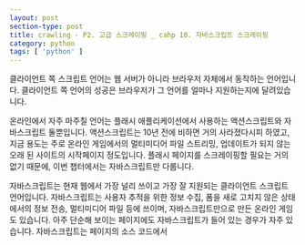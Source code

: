 ```yaml
---
layout: post
section-type: post
title: crawling - P2. 고급 스크레이핑 _ cahp 10. 자바스크립트 스크레이핑
category: python
tags: [ 'python' ]
---
```


클라이언트 쪽 스크립트 언어는 웹 서버가 아니라 브라우저 자체에서 동작하는 언어입니다. 클라이언트 쪽 언어의 성공은 브라우저가 그 언어를 얼마나 지원하는지에 달려있습니다.  

온라인에서 자주 마주칠 언어는 플래시 애플리케이션에서 사용하는 액션스크립트와 자바스크립트 둘뿐입니다. 액션스크립트는 10년 전에 비하면 거의 사라졌다시피 하였고, 지금 용도는 주로 온라인 게임에서의 멀티미디어 파일 스트리밍, 업데이트가 되지 않는 오래 된 사이트의 시작페이지 정도입니다. 플래시 페이지를 스크레이핑할 필요는 거의 없기 때문에, 이번 챕터에서는 자바스크립트만 다룹니다.  

자바스크립트는 현재 웹에서 가장 널리 쓰이고 가장 잘 지원되는 클라이언트 스크립트 언어입니다. 자바스크립트는 사용자 추적을 위한 정보 수집, 폼을 새로 고치지 않은 상태에서의 정보 전송, 멀티미디어 파일 등에 쓰이며, 자바스크립트만으로 만든 온라인 게임도 있습니다. 아주 단순해 보이는 페이지에도 자바스크립트가 들어 있는 경우가 자주 있습니다. 자바스크립트는 페이지의 소스 코드에서 <script> 태그 부분에 들어 있습니다.  

```javascript
<script>
  alert("This creates a pop-up using JavaScript");
</script>
```

## 10.1 자바스크립트에 관한 간단한 소개

스크레이핑하는 스크립트에서 무슨 일을 하는지 최소한이라도 이해한다면 아주 큰 도움이 될 겁니다. 따라서 자바스크립트에 익숙해져야 합니다.  

자바스크립트는 약한 타이핑 언어이며 그 문법은 종종 자바나 C++과 비교됩니다. 연산자나 루프, 배열 같은 문법적 요소는 일부 비슷하지만, 약한 타입과 스크립트에서 출발한 성격 때문에 일부 프로그래머들은 자바스크립트를 이해하는게 골치 아플 수 있습니다.  

다음 코드는 재귀적으로 피보나치 수열을 계산한 후 브라우저의 개발자 콘솔에 출력합니다.

```javascript
<script>
function fibonacci(a, b){
  val nextNum = a + b;
  console.log(nextNum+" is in the Fibonacci sequence");
  if(nextNum < 100){
    fibonacci(b, nextNum);
  }
}
fibonacci(1, 1);
</script>
```

모든 변수 앞에 `var`가 있습니다. 이 문법은 PHP의 $ 기호나, 자바와 C++의 int, String, List 등 타입 선언과 비슷합니다. 파이썬은 이렇게 명시적인 변수 선언이 없다는 점에서 독특합니다. 또한 자바스크립트에는 함수를 변수처럼 사용할 수 있다는 대단히 좋은 기능이 좋습니다.

```javascript
<script>
var fibonacci = function() {
  var a = 1;
  var b = 1;
  return function () {
    var temp = b;
    b = a + b;
    a = temp;
    return b;
  }
}
var fibInstance = fibonacci();
console.log(fibInstance()+" is in the Fibonacci sequence");
console.log(fibInstance()+" is in the Fibonacci sequence");
console.log(fibInstance()+" is in the Fibonacci sequence");
</script>
```

이 코드는 언뜻 보기에는 이해가 안되지만, 람다 표현식을 염두해 둔다면 그리 어렵지 않습니다.  
변수 fibonacci 는 함수로 정의됐습니다. 이 함수가 반환하는 값은 함수이며, 반환된 함수는 피보나치 수열에서 점점 커지는 값을 출력합니다. fibonacci 를 호출할 때마다 피보나치 수열을 계산하는 함수를 반환하며, 그 함수를 다시 실행해서 함수에 들어 있는 값을 증가시킵니다.  

언뜻 보기엔 대단히 난해해 보이지만, 피보나치 수열을 계산하는 것 같은 종류의 문제는 대개 이런 패턴을 사용합니다. 함수를 마치 변수처럼 다루는 개념은 사용자의 행동이나 콜백을 처리할 때 대단히 유용하며, 자바스크립트 코드를 읽어야 한다면 이런 프로그래밍 스타일에 익숙해질 필요가 있습니다.

### 10.1.1 널리 쓰이는 자바스크립트 라이브러리

자바스크립트 표준을 이해하는 것도 중요하지만, 라이브러리가 없으면 최신 웹에서 할 수 있는 일은 상당히 제한됩니다. 페이지의 소스 코드를 읽어보면 널리 쓰이는 라이브러리가 하나 이상은 들어 있습니다.  

파이썬을 이용해 자바스크립트를 실행하는건 많은 시간과 프로세스 자원을 소비합니다. 특시 대규모로 실행한다면 더 심할 것입니다.

#### 제이쿼리

제이쿼리(jQuery)는 널리 쓰이는 라이브러리입니다. 제이쿼리를 사용하는 사이트는 코드 어딘가에 다음과 같은 제이쿼리를 불러오는 임포트 문이 있기 때문에 구분하기 쉽습니다.

```HTML
<script src="http://ajax.googleapis.com/ajax/libs/jquery/1.9.1/jquery.min.js"></script>
```

사이트에서 제이쿼리를 사용한다면 반드시 조심해서 스크랩해야 합니다. 제이쿼리는 자바스크립트가 실행된 다음에 동적으로 HTML 콘텐츠를 생성할 수 있기 때문입니다. 이전 챕터들에서 다룬 방법으로 스크랩하면 자바스크립트로 생성한 콘텐츠는 모두 놓치게 됩니다.  

또한, 제이쿼리를 사용하는 페이지에는 애니메이션이나 대화형 콘텐츠, 미디어 파일 등이 들어 있을 확률이 높고 이런 것들은 스크랩을 어렵게 합니다.

#### 구글 애널리틱스

전체 웹사이트의 50% 이상이 [구글 애널리틱스(Google Analytics)](http://bit.ly/2fBflnQ){:target="`_`blank"}를 사용합니다. 구글 애널리틱스는 아마 인터넷에서 가장 널리 쓰이는 자바스크립트 라이브러리인 동시에, 가장 널리 쓰이는 사용자 추적 도구일 겁니다.  

페이지에서 구글 애널리틱스를 사용하는지 여부는 간단히 알 수 있습니다. 구글 애널리틱스를 사용하는 페이지는 소스 코드 마지막에 다음과 비슷한 자바스크립트가 들어 있습니다.

```HTML
<!-- Google Analytics -->
<script type="text/javascript">
var _gaq = _gaq || [];
_gaq.push(['_setAccount', 'UA-4591498-1']);
_gaq.push(['_setDomainName', 'oreilly.com']);
_gaq.push(['_addIgnoredRef', 'oreilly.com']);
_gaq.push(['_setSiteSpeedSampleRate', 50]);
_gaq.push(['_trackPageview']);

(function() { var ga = document.createElement('script'); ga.type =
'text/javascript'; ga.async = true; ga.src = ('https:' ==
document.location.protocol ? 'https://ssl' : 'http://www') +
'.google-analytics.com/ga.js'; var s =
document.getElementsByTagName('script')[0];
s.parentNode.insertBefore(ga, s); })();
</script>
```
> 위 코드는 https://www.oreilly.com/ 에서 가져왔습니다. 해당 코드는 head에 들어 있습니다.

이 스크립트는 페이지에서 페이지로 이동하는 사용자의 움직임을 추적하는 특수한 쿠키를 사용합니다. 챕터 후반에서 셀레니움을 사용해 자바스크립트를 실행하고 쿠키를 처리하는 스크레이퍼를 만들 겠지만, 이런 스크레이퍼에서는 구글 애널리틱스는 문제가 될 수 있습니다.  

사이트에서 구글 애널리틱스나 그와 비슷한 웹 분석 시스템을 사용하고, 그 사이트에서 스크레이퍼가 다녀갔음을 알지 못하게 하고 싶다면 분석에 사용되는 쿠키 또는 모든 쿠키를 비활성화해야 합니다.

#### 구글 지도

구글 지도는 어느 사이트에든 아주 쉽게 지도를 임베드할 수 있는 API를 제공합니다.  

어떤 종류든 위치 데이터를 스크랩할 경우, 구글 지도가 어떻게 작동하는지 이해한다면 위도/경도 좌표, 운이 좋다면 주소까지 수월하게 가져올 수 있습니다. 구글 지도에서 위치를 표시하기 위해 가장 많이 쓰는 방법은 **마커** (핀이라고 부르기도 함)입니다.  

구글 지도에서 마커를 삽입할 때는 다음과 같은 코드를 사용합니다.

```javascript
var marker = new google.maps.Marker({
  position: new google.maps.LatLng(-25.363883,131.044922),
  map: map,
  title: 'Some marker text'
});
```

파이써에서 google.maps.LatLng 사이에 있는 좌표를 모두 추출해 위도/경도 리스트를 만드는건 어렵지 않습니다.  

[구글의 리버스 지오코딩(reverse Geocoding)](https://developers.google.com/maps/documentation/javascript/examples/geocoding-reverse){:target="`_`blank"} API 를 사용하면 이들 좌표 쌍을 저장하고 분석하기 알맞은 형태의 주소로 변환할 수 있습니다.

## 10.2 Ajax와 동적 HTML

지금까지 다룬 웹서버와의 통신은 페이지를 가져올 때 일종의 HTTP 요청을 보낸 것 뿐이었습니다. 페이지를 새로 고치지 않고 폼을 전송하거나 서버에서 정보를 가져온 경험이 있다면 그건 아마 **Ajax** 를 통한 것이었을 겁니다.  

일부 오해하는 사람도 있지만, Ajax는 언어가 아니라 특정 작업을 하기 위해 사용하는 기술의 묶음입니다. Ajax는 비동기 자바스크립트와 XML의 약자이며, 서버에 별도의 페이지를 요청하지 않고 정보를 주고 받기 위해 사용됩니다. '이 폼은 Ajax를 써서 웹 서버와 통신합니다'라고 말할 수 있습니다.  

Ajax와 마찬가지로, **DHTML(Dynamic HTML)** 도 같은 목적을 위해 함께 사용하는 기술을 묶어부르는 말입니다. DHTML은 클라이언트 쪽 스크립트가 페이지의 HTML 요소 바뀜에 따라 바뀌는 HTML이나 CSS입니다. 사용자가 커서를 움직여야만 버튼이 나타나거나, 클릭에 따라 배경색이 바뀌거나, Ajax 요청으로 새로운 콘텐츠가 나타날 수도 있습니다.  

'동적(Dynamic)'이란 단어는 일반적으로 '움직이는', '변하는' 같은 뜻을 떠올리게 하지만, 대화형 HTML 콘텐츠나 움직이는 이미지가 들어 있다 해서 그 페이지가 DHTML은 아닙니다. 인터넷에서 가장 따분하고 정적으로 보이는 페이지라 하더라도 이면에서 자바스크립트로 HTML과 CSS를 조작하는 DHTML이 있을 수 있습니다.  

다양한 웹사이트에서 아주 많이 스크랩한다면 곧 브라우저에 보이는 콘텐츠가 사이트에서 스크랩한 소스 코드와 맞지 않는 상황이 발생할 겁니다. 스크레이퍼가 내놓은 결과를 보고 브라우저에서 보던 내용이 없는 것을 볼 수도 있습니다. 또한 페이지에서 리다이렉트가 일어나서 다른 페이지로 이동했지만, 페이지 URL은 그대로일 수도 있습니다.  

이런 모든 상황은 자바스크립트가 페이지에서 하는 일을 스크레이퍼는 하지 못하기 때문에 일어나는 현상입니다.  

페이지가 Ajax나 DHTML을 써서 콘텐츠를 바꾸거나 불러온다는 사실을 알아챌 방법은 여러가지가 있지만, 이런 상황의 해결책은 두 가지뿐입니다. 하나는 자바스크립트를 분석해 콘텐츠를 직접 스크랩하는 것이고, 다른 하나는 자바스크립트 자체를 실행할 수 있는 파이썬 패키지를 써서 웹사이트를 브라우저에 보이는 그대로 스크랩하는 것입니다.

### 10.2.1 셀리네움으로 파이썬에서 자바스크립트 실행

[셀리니움](http://www.seleniumhq.org/){:target="`_`blank"}은 웹사이트 테스트 목적으로 개발됐지만, 강력한 웹 스크레이핑 도구로 사용할 수 있습니다. 최근에는 웹사이트가 브라우저에 어떻게 보이는지 정확하게 알 필요가 있을 때도 사용합니다.  
> [TDD 참조](https://kimdoky.github.io/categories/tdd.html){:target="`_`blank"}

셀레니움은 브라우저가 웹사이트를 불러오고, 필요한 데이터를 가져오고, 스크린샷을 찍거나 특정 행동이 웹사이트에 일어난다고 단언하는 등을 자동화합니다.  

셀레니움에는 자체적인 웹 브라우저가 들어있지 않으므로 다른 브라우저가 있어야 동작합니다. 예를 들어 셀레니움을 크롬과 함께 사용하면 말 그대로 크롬을 실행하고 웹사이트를 이동해서 코드에 명시한 동작을 수행합니다. 이렇게 하면 어떤 일이 일어나는지 지켜보기 편하지만, 여기서는 백그라운드에서 조용히 실행되는 [팬텀JS](http://phantomjs.org/){:target="`_`blank"}라는 도구를 사용하겠습니다.  

팬텀JS는 인터페이스가 없는(headless) 브라우저입니다. 팬텀JS는 웹사이트를 메모리에 불러오고 페이지의 자바스크립를 실행하지만, 그래픽은 렌더링하지 않습니다. 셀레니움과 팬텀JS를 결합하면 쿠키와 자바스크립트, 헤더, 그 외의 필요한 모든 것을 쉽게 처리할 수 있습니다.  

셀레니움 라이브러리는 pip로 설치하면 됩니다.

```
pip install selenium
```

팬텀JS는 pip 같은 패키지 관리자로는 설치가 불가하며, [웹사이트](http://phantomjs.org/download.html){:target="`_`blank"}에서 직접 내려 받아야 합니다.  

Ajax를 이용해 데이터를 불러오는 페이지는 아주 많지만(대표적으로 구글), 스크레이퍼를 테스트할 수 있는 샘플 페이지가 있습니다.(http://pythonscraping.com/pages/javascript/ajaxDemo.html) 이 페이지에는 HTML에 직접 입력한 샘플 텍스트가 있는데, 이 텍스트는 2초 뒤에 Ajax로 가져온 콘텐츠로 교체됩니다. 이전에 쓰던 방식대로 이 페이지의 데이터를 스크랩하려 하면, 실제 원하는 데이터가 아니라 로딩 페이지의 데이터만 가지고 오게 됩니다.  

다음 코드는 테스트 페이지에서 Ajax의 '벽' 뒤에 있는 텍스트를 가져옵니다.

```python
from selenium import webdriver
import time

driver = webdriver.PhantomJS()
driver.get("http://pythonscraping.com/pages/javascript/ajaxDemo.html")
time.sleep(3)
print(driver.find_element_by_id("content").text)
driver.close()
```
> `selenium.common.exceptions.WebDriverException: Message: 'phantomjs' executable needs to be in PATH.` 에러가 일어난다면..  
팬텀JS 바이너리를 파이썬이나 가상환경이 찾을 수 있는 경로에 설치하는 것을 권장합니다. 즉 현재 작업중인 가상환경이 있다면 `usr/local/var/pyenv/versions/scrapingEnv/bin`안에 팬텀JS 바이너리(`phantomjs`파일)를 두면 됩니다.

셀레니움 라이브러리는 **웹드라이버(WebDriver)** 위에서 호출되는 API입니다. 웹드라이버는 웹사이트를 불러올 수 있다는 점에서 브라우저와 비슷하지만 BeautifulSoup 객체와 마찬가지로 페이지 요소를 찾는 데 쓸 수 있고, 텍스트를 보내거나 클릭하는 등 페이지 요소를 조작할 수 있으며, 그 외에도 웹 스크레이퍼를 작동할 때 필요한 행동을 할 수 있습니다.

> #### 셀레니움 선택자  
이전의 챕터들에서는 find와 find_all과 같은 BeautifulSoup 선택자를 써서 페이지 요소를 선택했습니다. 셀레니움은 웹드라이버의 DOM에서 요소를 찾을 때 완전히 새로운 선택자를 사용합니다. (Document Object Model,DOM : HTML 및 XML 문서를 처리하는 API입니다. 문서의 구조적 형태를 제공하므로 JS와 같은 스크립트 언어를 사용하여 문서 내용과 시작적 표현을 수정할 수 있습니다.)  
예제에서는 선택자 `find_element_by_id`를 사용했지만, 다음과 같이 다른 선택자를 사용하여도 같은 결과를 얻을 수 있습니다.  
```python
driver.find_element_by_css_selector("#content")
driver.find_element_by_tag_name("div")
```
페이지 요소를 여러 개 선택해야 할 때는, 이들 요소 선택자에서 `element`를 `elements`로 바꾸기만 하면 파이썬 리스트를 반환합니다.
```python
driver.find_elements_by_css_selector("#content")
driver.find_elements_by_css_selector("div")
```
물론 이 콘텐츠를 BeautifulSoup로 파싱하는 것도 가능합니다. 웹드라이버의 `page_source`함수는 현 시점의 DOM을 문자열로 반환합니다.
```python
pageSource = driver.page_source
bsObj = BeautifulSoup(pageSource)
print(bsObj.find(id="content").get_text())
```

이 코드는 팬텀JS 라이브러리를 사용해서 셀레니움 웹드라이버를 만듭니다. 팬텀JS는 웹드라이버가 페이지를 불러온 다음 3초 동안 기다리고, 그 다음 콘텐츠를 가져옵니다.  

팬텀JS가 설치된 위치에 따라 새 팬텀JS 웹드라이버를 만들 때 그 위치를 명시적으로 지적해야 할 수도 있습니다.
```python
driver = webdriver.PhantomJS(executable_path='/path/to/bin/phantomjs')
```

모든 것이 정확히 설치됐다면 스크립트를 실행하고 몇 초 뒤에 다음과 같은 텍스트를 출력할 것입니다.

```
Here is some important text you want to retrieve!
A button to click!
```

페이지 자체에는 HTML 버튼이 있지만, 셀레니움의 `.text` 함수는 다른 콘텐츠를 가져오는 방식과 마찬가지로 버튼의 텍스트만 읽어왔습니다.  

위 코드는 time.sleep에서 3초로 지정했지만, 1초만 지정했다면 바뀌기 전의 텍스트를 불러왔을 것입니다.

```
This is some content that will appear on the page while it's loading. You don't care about scraping this.
```

이 방법은 잘 동작하긴 하지만 좀 비효율적이고, 큰 프로젝트에서 사용한다면 문제가 생길 수 있습니다. 페이지를 불러오는 시간은 일정하지 않습니다. 불러오는 순간에 서버가 바쁘거나, 연결 속도에 따라서 시간이 바뀔겁니다. 더 효율적인 방법은 페이지를 완전히 불러왔을 때만 존재하는 요소를 계속해서 확인하다가, 그 요소가 존재할 때만 데이터를 가져오는 겁니다.  

다음 코드는 페이지를 완전히 불러왔을 때만 존재하는, `id`가 `loadedButton`인 버튼을 검사합니다.

```python
from selenium import webdriver
from selenium.webdriver.common.by import By
from selenium.webdriver.support.ui import WebDriverWait
from selenium.webdriver.support import expected_conditions as EC

driver = webdriver.PhantomJS()
driver.get("http://pythonscraping.com/pages/javascript/ajaxDemo.html")
try:
    element = WebDriverWait(driver, 10).until(EC.presence_of_element_located((By.ID, "loadedButton"))
    )
finally:
    print(driver.find_element_by_id("content").text)
    driver.close()
```
위 코드에서 **WebDriverWait** 와 **expected_conditions** 을 결합하면 셀레니움에서 **묵시적 대기**(implicit wait)라고 하는 기능을 사용할 수 있습니다.  

묵시적 대기는 DOM이 어떤 상태로 바뀔 때까지 기다린다는 점에서 명시적 대기와는 다릅니다. 앞에서 `time.sleep(3)`으로 명시적 대기를 사용했습니다. 묵시적 대기에서 우리가 기다릴 DOM의 상태는 `expected_conditions`(예상 조건)으로 정의합니다. 셀레니움은 여러가지 예상 조건을 사용할 수 있는데, 그중에서도 자주 쓰이는 것은 다음과 같습니다.

- 알림(alert) 박스 팝업
- 요소(텍스트 박스 등)가 '선택(selected)' 상태로 바뀜
- 페이지 타이틀이 바뀌거나, 어떤 텍스트가 페이지 또는 특정 요소 안에 표시됨
- 보이지 않던 요소가 DOM 상에 보이게 되거나, 반대로 어떤 요소가 DOM에서 사라짐

물론 예상 조건을 사용하려면 어떤 요소를 지켜볼지 지정해야 합니다. 지켜볼 요소는 **위치 지정자(locator)** 로 정합니다. 위치 지정자는 선택자와 다릅니다. 위치 지정자는 `By` 객체를 사용하는 추상 쿼리 언어입니다. By 객체는 다양한 방법으로 사용할 수 있는데, 선택자로 만들 떄도 쓸 수 있습니다.  

다음 예제 코드에서는 위치 지정자를 사용해 id가 loadedButton인 요소를 찾습니다.

```python
EC.presence_of_element_located((By.ID, "loadedButton"))
```
위치 지정자와 `find_element` 함수를 함께 쓰면 선택자를 만들 수 있습니다.
```python
print(driver.find_element("content").text)
```
물론 위 코드는 예제에서 사용한 코드와 같은 일을 합니다.
```python
print(driver.find_element_by_id("content").text)
```
위치 지정자가 필요하지 않다면 쓰지 않아도 됩니다. 임포트 문도 하나 아낄 수 있습니다. 하지만 위치 지정자는 다양한 애플리케이션에서 쓸 수 있고, 매우 유연한 도구입니다.  

`By` 객체와 함께 쓸 수 있는 위치 지정자는 다음과 같습니다.  

#### `ID`
id 속성으로 요소를 찾습니다.
#### `CLASS_NAME`
class 속성으로 요소를 찾습니다. 이 함수의 이름을 `CLASS_NAME`이라고 정한 것은, 셀레니움의 자바 라이브러리에서 class를 예약된 메서드로 사용하므로 `object.CLASS` 형식을 사용하면 문제가 생깁니다. 모든 언어에서 일관된 문법을 쓰기 위해 `CLASS_NAME`이란 이름으로 정해졌습니다.
#### `CSS_SELECTOR`
class, id, tag 이름으로 요소를 찾습니다. 표기법은 각각 `#idName`, `.classNmae`, `tagName` 입니다.
#### `LINK_TEXT`
링크 텍스트로 `<a>` 태그를 찾습니다. 예를 들어 링크 텍스트가 'Next'이면 `(By.LINK_TEXT, "Next")`로 선택할 수 있습니다.
#### `PARTIAL_LINK_TEXT`
`LINK_TEXT`와 비슷하지만 문자열 일부에 일치하는 텍스트를 찾습니다.
#### `NAME`
name 속성으로 요소를 찾습니다. 폼을 다룰 때 편리합니다.
#### `TAG_NAME`
태그 이름으로 요소를 찾습니다.
#### `XPATH`
XPATH 표현식을 써서 요소를 찾습니다.

> #### XPath 문법  
XPath(XML Path)는 XML 문서의 일부분을 탐색하고 선택하는 데 사용하는 쿼리 언어입니다. 파이썬, 자바, C# 등의 언어에서 XML 문서를 다룰 때 이용되곤 합니다.  
BeautifulSoup은 XPath를 지원하지 않지만, 다른 여러 라이브러리는 XPath를 지원합니다. XPath는 CSS 선택자를 사용하는 것과 같은 방식으로 사용할 수 있을 때가 많습니다.(ex: `myTag#idname`) 원래는 HTML보다는 더 범용적인 XML 문서를 다루기 위해 설계되었습니다.  
XPath 문법은 크게 4 가지 개념으로 이루어집니다.  
- 루트 노드 대 루트가 아닌 노드
  - `/div`는 오직 문서의 루트에 있는 div 노드만 선택합니다.
  - `//div`는 문서의 어디에 있든 모든 div 노드를 선택합니다.
- 속성 선택
  - `//@href`는 href 속성이 있는 모든 노드를 선택합니다.
  - `//a[@href='http://google.com']`는 문서에서 구글을 가리키는 모든 링크를 선택합니다.
- 위치에 따른 노드 선택
  - `(//a)[3]`는 문서의 세 번째 링크를 선택합니다.
  - `(//table)[last()]`는 문서의 마지막 테이블을 선택합니다.
  - `(//a)[position() < 3]`는 문서의 처음 두 링크를 선택합니다.
- 아스테라크(`*`)는 어떤 문자나 노드의 집합이든 선택하므로, 다양한 상황에서 사용할 수 있습니다.
  - `//table/tr/*`는 모든 테이블에서 모든 자식 tr 태그를 선택합니다.(th와 td를 같이 쓰는 테이블에서 모든 셸을 선택할 때 유용합니다.)
  - `//div[@*]`는 속성이 하나라도 있는 모든 div 태그를 선택합니다.  
물론 XPath 문법에는 더 고급 기능도 많이 있습니다. 시간의 흐름에 따라 XPath는 다소 복잡한 쿼리 언어로 발전했습니다. boolean 논리 함수(예를 들어 `position()`), 그 밖의 다양한 연산자를 포함하게 되었습니다.  
다른 문법이 필요하다면 [마이크로소프트의 XPath 문법 페이지](http://bit.ly/1HEMbd3){:target="`_`blank"}를 참고하세요.

## 10.3 리다이렉트 처리

